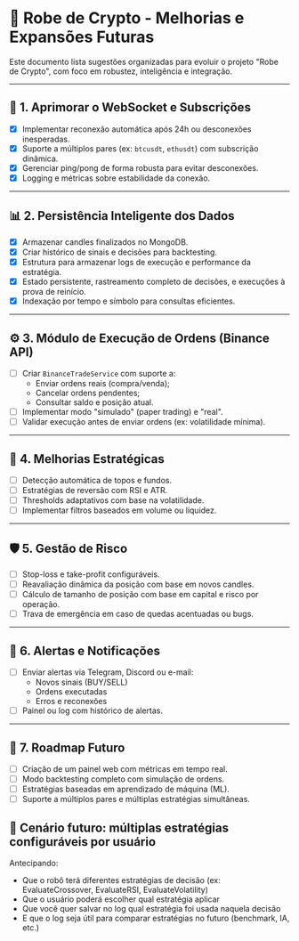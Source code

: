 # 🧠 Robe de Crypto - Melhorias e Expansões Futuras

Este documento lista sugestões organizadas para evoluir o projeto "Robe de Crypto", com foco em robustez, inteligência e integração.

---

## 🔄 1. Aprimorar o WebSocket e Subscrições

- [x] Implementar reconexão automática após 24h ou desconexões inesperadas.
- [x] Suporte a múltiplos pares (ex: `btcusdt`, `ethusdt`) com subscrição dinâmica.
- [x] Gerenciar ping/pong de forma robusta para evitar desconexões.
- [x] Logging e métricas sobre estabilidade da conexão.

---

## 📊 2. Persistência Inteligente dos Dados

- [x] Armazenar candles finalizados no MongoDB.
- [x] Criar histórico de sinais e decisões para backtesting.
- [x] Estrutura para armazenar logs de execução e performance da estratégia.
- [x] Estado persistente, rastreamento completo de decisões, e execuções à prova de reinício.
- [x] Indexação por tempo e símbolo para consultas eficientes.

---

## ⚙️ 3. Módulo de Execução de Ordens (Binance API)

- [ ] Criar `BinanceTradeService` com suporte a:
  - Enviar ordens reais (compra/venda);
  - Cancelar ordens pendentes;
  - Consultar saldo e posição atual.
- [ ] Implementar modo "simulado" (paper trading) e "real".
- [ ] Validar execução antes de enviar ordens (ex: volatilidade mínima).

---

## 📐 4. Melhorias Estratégicas

- [ ] Detecção automática de topos e fundos.
- [ ] Estratégias de reversão com RSI e ATR.
- [ ] Thresholds adaptativos com base na volatilidade.
- [ ] Implementar filtros baseados em volume ou liquidez.

---

## 🛡️ 5. Gestão de Risco

- [ ] Stop-loss e take-profit configuráveis.
- [ ] Reavaliação dinâmica da posição com base em novos candles.
- [ ] Cálculo de tamanho de posição com base em capital e risco por operação.
- [ ] Trava de emergência em caso de quedas acentuadas ou bugs.

---

## 🚨 6. Alertas e Notificações

- [ ] Enviar alertas via Telegram, Discord ou e-mail:
  - Novos sinais (BUY/SELL)
  - Ordens executadas
  - Erros e reconexões
- [ ] Painel ou log com histórico de alertas.

---

## 📅 7. Roadmap Futuro

- [ ] Criação de um painel web com métricas em tempo real.
- [ ] Modo backtesting completo com simulação de ordens.
- [ ] Estratégias baseadas em aprendizado de máquina (ML).
- [ ] Suporte a múltiplos pares e múltiplas estratégias simultâneas.

## 🧠 Cenário futuro: múltiplas estratégias configuráveis por usuário

Antecipando:

- Que o robô terá diferentes estratégias de decisão (ex: EvaluateCrossover, EvaluateRSI, EvaluateVolatility)
- Que o usuário poderá escolher qual estratégia aplicar
- Que você quer salvar no log qual estratégia foi usada naquela decisão
- E que o log seja útil para comparar estratégias no futuro (benchmark, IA, etc.)
